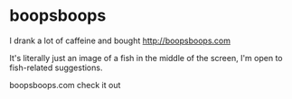 # boopsboops
 
 I drank a lot of caffeine and bought http://boopsboops.com
 
 It's literally just an image of a fish in the middle of the screen, I'm open to fish-related suggestions. 
 
 boopsboops.com check it out
